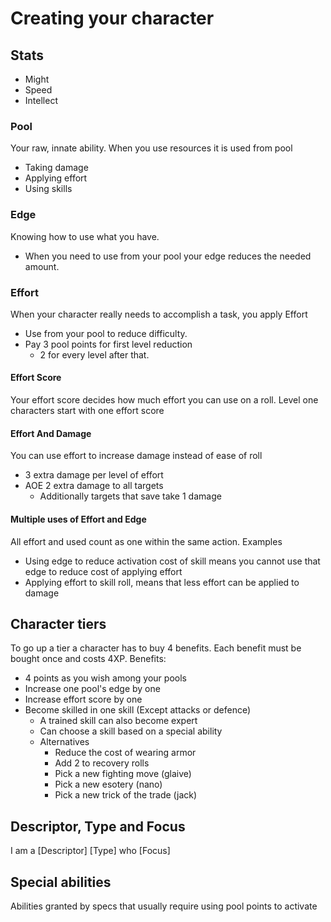 # Creating your character

## Stats

 - Might
 - Speed
 - Intellect

### Pool
Your raw, innate ability. When you use resources it is used from pool
 - Taking damage
 - Applying effort
 - Using skills

### Edge
Knowing how to use what you have.
 - When you need to use from your pool your edge reduces the needed amount.

### Effort
When your character really needs to accomplish a task, you apply Effort
 - Use from your pool to reduce difficulty.
 - Pay 3 pool points for first level reduction
    - 2 for every level after that.

#### Effort Score
Your effort score decides how much effort you can use on a roll.
Level one characters start with one effort score

#### Effort And Damage
You can use effort to increase damage instead of ease of roll
 - 3 extra damage per level of effort
 - AOE 2 extra damage to all targets
    - Additionally targets that save take 1 damage
    
#### Multiple uses of Effort and Edge
All effort and used count as one within the same action. Examples
 - Using edge to reduce activation cost of skill means you cannot use that edge to reduce cost of applying effort
 - Applying effort to skill roll, means that less effort can be applied to damage
 
## Character tiers
To go up a tier a character has to buy 4 benefits.
Each benefit must be bought once and costs 4XP.
Benefits:
 - 4 points as you wish among your pools
 - Increase one pool's edge by one
 - Increase effort score by one
 - Become skilled in one skill (Except attacks or defence)
    - A trained skill can also become expert
    - Can choose a skill based on a special ability
    - Alternatives
        - Reduce the cost of wearing armor
        - Add 2 to recovery rolls
        - Pick a new fighting move (glaive)
        - Pick a new esotery (nano)
        - Pick a new trick of the trade (jack)

## Descriptor, Type and Focus
I am a \[Descriptor] \[Type] who \[Focus] 

## Special abilities
Abilities granted by specs that usually require using pool points to activate
 